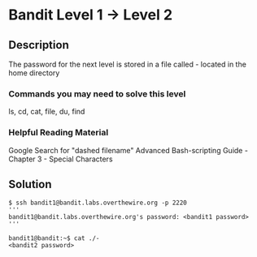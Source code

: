 # Bandit Level 1 -> Level 2

## Description
The password for the next level is stored in a file called - located in the home directory

### Commands you may need to solve this level
ls, cd, cat, file, du, find

### Helpful Reading Material
Google Search for "dashed filename"
Advanced Bash-scripting Guide - Chapter 3 - Special Characters

## Solution
```
$ ssh bandit1@bandit.labs.overthewire.org -p 2220
'''
bandit1@bandit.labs.overthewire.org's password: <bandit1 password>
'''

bandit1@bandit:~$ cat ./-
<bandit2 password>
```
